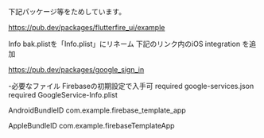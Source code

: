 
下記パッケージ等をためしています。

https://pub.dev/packages/flutterfire_ui/example


Info bak.plistを「Info.plist」にリネーム
下記のリンク内のiOS integration を追加

https://pub.dev/packages/google_sign_in

-必要なファイル Firebaseの初期設定で入手可
required google-services.json
required GoogleService-Info.plist


AndroidBundleID
com.example.firebase_template_app

AppleBundleID
com.example.firebaseTemplateApp
